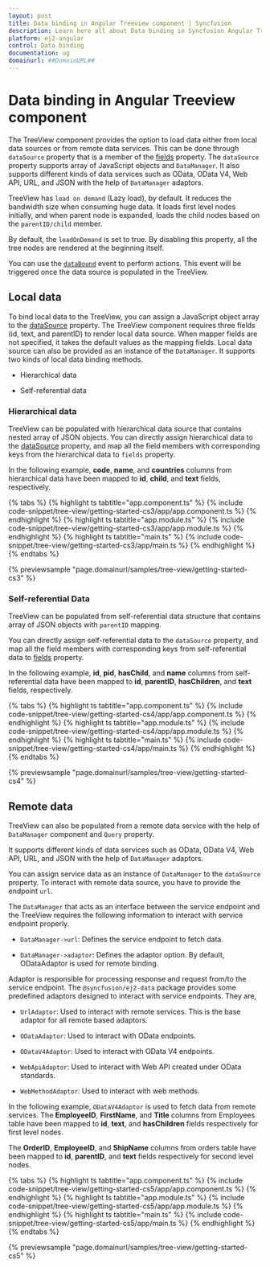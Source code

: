```yaml
---
layout: post
title: Data binding in Angular Treeview component | Syncfusion
description: Learn here all about Data binding in Syncfusion Angular Treeview component of Syncfusion Essential JS 2 and more.
platform: ej2-angular
control: Data binding 
documentation: ug
domainurl: ##DomainURL##
---
```


# Data binding in Angular Treeview component

The TreeView component provides the option to load data either from local data sources or from remote data services.
This can be done through `dataSource` property that is a member of the [fields](https://ej2.syncfusion.com/angular/documentation/api/treeview#fields) property.
The `dataSource` property supports array of JavaScript objects and `DataManager`.
It also supports different kinds of data services such as OData, OData V4, Web API, URL, and JSON with the help of `DataManager` adaptors.

TreeView has `load on demand` (Lazy load), by default. It reduces the bandwidth size when consuming huge data.
It loads first level nodes initially, and when parent node is expanded,  loads the child nodes based on the `parentID/child` member.

By default, the `loadOnDemand` is set to true. By disabling this property, all the tree nodes are rendered at the beginning itself.

You can use the [`dataBound`](https://ej2.syncfusion.com/angular/documentation/api/treeview#databound) event to perform actions.
This event will be triggered once the data source is populated in the TreeView.

## Local data

To bind local data to the TreeView, you can assign a JavaScript object array to the [dataSource](https://ej2.syncfusion.com/angular/documentation/api/treeview/fieldsSettingsModel#datasource) property.
The TreeView component requires three  fields (id, text, and parentID) to render local data source.
When mapper fields are not specified, it takes the default values as the mapping fields. Local data source can also be
provided as an instance of the `DataManager`. It supports two kinds of local data binding methods.

* Hierarchical data

* Self-referential data

### Hierarchical data

TreeView can be populated with hierarchical data source that contains nested array of JSON objects.
You can directly assign hierarchical data to the [dataSource](https://ej2.syncfusion.com/angular/documentation/api/treeview/fieldsSettingsModel#datasource) property, and map all the field members with corresponding keys from the hierarchical data to `fields` property.

In the following example, **code**, **name**, and **countries** columns from hierarchical data have been mapped to **id**, **child**, and **text** fields, respectively.

{% tabs %}
{% highlight ts tabtitle="app.component.ts" %}
{% include code-snippet/tree-view/getting-started-cs3/app/app.component.ts %}
{% endhighlight %}
{% highlight ts tabtitle="app.module.ts" %}
{% include code-snippet/tree-view/getting-started-cs3/app/app.module.ts %}
{% endhighlight %}
{% highlight ts tabtitle="main.ts" %}
{% include code-snippet/tree-view/getting-started-cs3/app/main.ts %}
{% endhighlight %}
{% endtabs %}
  
{% previewsample "page.domainurl/samples/tree-view/getting-started-cs3" %}

### Self-referential Data

TreeView can be populated from self-referential data structure that contains array of JSON objects with `parentID` mapping.

You can directly assign self-referential data to the `dataSource` property, and map all the field members with corresponding keys from self-referential data to [fields](https://ej2.syncfusion.com/angular/documentation/api/treeview#fields) property.

In the following example, **id**, **pid**, **hasChild**, and **name** columns from self-referential data have been mapped to **id**, **parentID**, **hasChildren**, and **text** fields, respectively.

{% tabs %}
{% highlight ts tabtitle="app.component.ts" %}
{% include code-snippet/tree-view/getting-started-cs4/app/app.component.ts %}
{% endhighlight %}
{% highlight ts tabtitle="app.module.ts" %}
{% include code-snippet/tree-view/getting-started-cs4/app/app.module.ts %}
{% endhighlight %}
{% highlight ts tabtitle="main.ts" %}
{% include code-snippet/tree-view/getting-started-cs4/app/main.ts %}
{% endhighlight %}
{% endtabs %}
  
{% previewsample "page.domainurl/samples/tree-view/getting-started-cs4" %}

## Remote data

TreeView can also be populated from a remote data service with the help of `DataManager` component
and `Query` property.

It supports different kinds of data services such as OData, OData V4, Web API, URL, and JSON with the help of `DataManager` adaptors.

You can assign service data as an instance of `DataManager` to the `dataSource` property. To interact with remote data source, you have to provide the endpoint `url`.

The `DataManager` that acts as an interface between the service endpoint and the TreeView requires the following information to interact with service endpoint properly.

* `DataManager->url`: Defines the service endpoint to fetch data.

* `DataManager->adaptor`: Defines the adaptor option. By default, ODataAdaptor is used for remote binding.

Adaptor is responsible for processing response and request from/to the service endpoint. The `@syncfusion/ej2-data` package provides some predefined adaptors  designed to interact with service endpoints. They are,

* `UrlAdaptor`: Used to interact with remote services. This is the base adaptor for all remote based adaptors.

* `ODataAdaptor`: Used to interact with OData endpoints.

* `ODataV4Adaptor`: Used to interact with OData V4 endpoints.

* `WebApiAdaptor`: Used to interact with Web API created under OData standards.

* `WebMethodAdaptor`: Used to interact with web methods.

In the following example, `ODataV4Adaptor` is  used to fetch data from remote services. The **EmployeeID**, **FirstName**, and **Title** columns from Employees table have been mapped to **id**, **text**, and **hasChildren** fields respectively for first level nodes.

The **OrderID**, **EmployeeID**, and **ShipName** columns from orders table have been mapped to **id**, **parentID**, and **text** fields respectively for second level nodes.

{% tabs %}
{% highlight ts tabtitle="app.component.ts" %}
{% include code-snippet/tree-view/getting-started-cs5/app/app.component.ts %}
{% endhighlight %}
{% highlight ts tabtitle="app.module.ts" %}
{% include code-snippet/tree-view/getting-started-cs5/app/app.module.ts %}
{% endhighlight %}
{% highlight ts tabtitle="main.ts" %}
{% include code-snippet/tree-view/getting-started-cs5/app/main.ts %}
{% endhighlight %}
{% endtabs %}
  
{% previewsample "page.domainurl/samples/tree-view/getting-started-cs5" %}